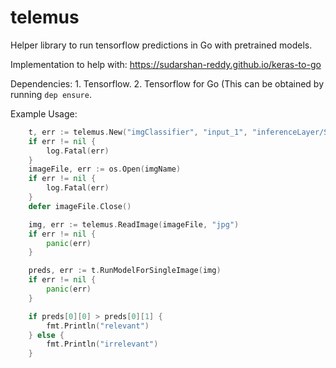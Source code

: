 # telemus
Helper library to run tensorflow predictions in Go with pretrained models. 

Implementation to help with: https://sudarshan-reddy.github.io/keras-to-go

Dependencies:
    1. Tensorflow.
    2. Tensorflow for Go (This can be obtained by running `dep ensure`.


Example Usage:

```go
	t, err := telemus.New("imgClassifier", "input_1", "inferenceLayer/Softmax", []string{"tags"})
    if err != nil {
		log.Fatal(err)
	}
	imageFile, err := os.Open(imgName)
	if err != nil {
		log.Fatal(err)
	}
	defer imageFile.Close()

	img, err := telemus.ReadImage(imageFile, "jpg")
	if err != nil {
		panic(err)
	}

	preds, err := t.RunModelForSingleImage(img)
	if err != nil {
		panic(err)
	}

	if preds[0][0] > preds[0][1] {
		fmt.Println("relevant")
	} else {
		fmt.Println("irrelevant")
	}
```
